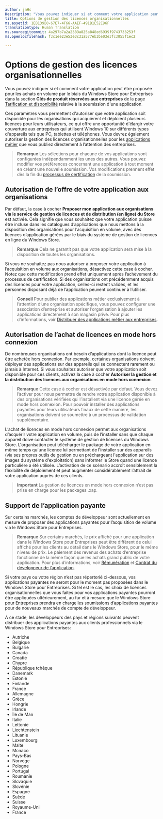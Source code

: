 ```yaml
---
author: jnHs
Description: "Vous pouvez indiquer si et comment votre application peut être proposée pour les achats en volume par le biais du Windows Store pour Entreprises dans la section Clés de produit réservées aux entreprises de la page Tarification et disponibilité relative à la soumission d’une application."
title: Options de gestion des licences organisationnelles
ms.assetid: 1EB139B0-67E7-4F66-AAEF-491B1E52E96F
translationtype: Human Translation
ms.sourcegitcommit: 4a297b7a2a2383a825a848ed6939f9743733253f
ms.openlocfilehash: f3c1ee23e53e3c31a577eb3be03e3fc3055f1ec2

---
```


# Options de gestion des licences organisationnelles


Vous pouvez indiquer si et comment votre application peut être proposée pour les achats en volume par le biais du Windows Store pour Entreprises dans la section **Clés de produit réservées aux entreprises** de la page [Tarification et disponibilité](set-app-pricing-and-availability.md#organizational-licensing) relative à la soumission d'une application.

Ces paramètres vous permettent d'autoriser que votre application soit disponible pour les organisations qui acquièrent et déploient plusieurs licences pour leurs utilisateurs, ce qui offre une opportunité d'élargir votre couverture aux entreprises qui utilisent Windows 10 sur différents types d'appareils tels que PC, tablettes et téléphones. Vous devrez également autoriser la gestion des licences organisationnelles pour les [applications métier](distribute-lob-apps-to-enterprises.md) que vous publiez directement à l’attention des entreprises.

> **Remarque** Les sélections pour chacune de vos applications sont configurées indépendamment les unes des autres. Vous pouvez modifier vos préférences concernant une application à tout moment en créant une nouvelle soumission. Vos modifications prennent effet dès la fin du [processus de certification](the-app-certification-process.md) de la soumission.

## Autorisation de l’offre de votre application aux organisations

Par défaut, la case à cocher **Proposer mon application aux organisations via le service de gestion de licences et de distribution (en ligne) du Store** est activée. Cela signifie que vous souhaitez que votre application puisse être incluse dans les catalogues d’applications que nous mettons à la disposition des organisations pour l’acquisition en volume, avec des licences d’application gérées par le biais du système de gestion de licences en ligne du Windows Store.

> **Remarque** Cela ne garantit pas que votre application sera mise à la disposition de toutes les organisations.

Si vous ne souhaitez pas nous autoriser à proposer votre application à l’acquisition en volume aux organisations, désactivez cette case à cocher. Notez que cette modification prend effet uniquement après l’achèvement du processus de certification. Si des organisations ont précédemment acquis des licences pour votre application, celles-ci restent valides, et les personnes disposant déjà de l’application peuvent continuer à l’utiliser.

> **Conseil** Pour publier des applications métier exclusivement à l’attention d’une organisation spécifique, vous pouvez configurer une association d’entreprise et autoriser l’organisation à ajouter les applications directement à son magasin privé. Pour plus d’informations, voir [Distribuer des applications métier aux entreprises](distribute-lob-apps-to-enterprises.md).

## Autorisation de l’achat de licences en mode hors connexion


De nombreuses organisations ont besoin d’applications dont la licence peut être achetée hors connexion. Par exemple, certaines organisations doivent déployer des applications sur des appareils qui se connectent rarement ou jamais à Internet. Si vous souhaitez autoriser que votre application soit disponible pour ces clients, activez la case à cocher **Autoriser la gestion et la distribution des licences aux organisations en mode hors connexion**.

> **Remarque** Cette case à cocher est désactivée par défaut. Vous devez l’activer pour nous permettre de rendre votre application disponible à des organisations vérifiées qui l’installent via une licence gérée en mode hors connexion. Pour pouvoir installer des applications payantes pour leurs utilisateurs finaux de cette manière, les organisations doivent se soumettre à un processus de validation supplémentaire.

L’achat de licences en mode hors connexion permet aux organisations d’acquérir votre application en volume, puis de l’installer sans que chaque appareil doive contacter le système de gestion de licences du Windows Store. L'organisation peut télécharger le package de votre application en même temps qu'une licence lui permettant de l'installer sur des appareils (via ses propres outils de gestion ou en préchargeant l'application sur des images du système d'exploitation) sans informer le Store quand une licence particulière a été utilisée. L’activation de ce scénario accroît sensiblement la flexibilité de déploiement et peut augmenter considérablement l’attrait de votre application auprès de ces clients.

> **Important** La gestion de licences en mode hors connexion n’est pas prise en charge pour les packages .xap.  

 
## Support de l’application payante

Sur certains marchés, les comptes de développeur sont actuellement en mesure de proposer des applications payantes pour l’acquisition de volume via le Windows Store pour Entreprises. 

> **Remarque** Sur certains marchés, le prix affiché pour une application dans le Windows Store pour Entreprises peut être différent de celui affiché pour les clients au détail dans le Windows Store, pour le même niveau de prix. Le paiement des revenus des achats d’entreprise fonctionne de la même façon que les achats grand public de votre application. Pour plus d’informations, voir [Rémunération](getting-paid-apps.md) et [Contrat du développeur de l’application](https://msdn.microsoft.com/library/windows/apps/hh694058).

Si votre pays ou votre région n’est pas répertorié ci-dessous, vos applications payantes ne seront pour le moment pas proposées dans le Windows Store pour Entreprises. Si tel est le cas, les choix de licences organisationnelles que vous faites pour vos applications payantes pourront être appliquées ultérieurement, au fur et à mesure que le Windows Store pour Entreprises prendra en charge les soumissions d’applications payantes pour de nouveaux marchés de compte de développeur.

À ce stade, les développeurs des pays et régions suivants peuvent distribuer des applications payantes aux clients professionnels via le Windows Store pour Entreprises:

- Autriche
- Belgique
- Bulgarie
- Canada
- Croatie
- Chypre
- République tchèque
- Danemark
- Estonie
- Finlande
- France
- Allemagne
- Grèce
- Hongrie
- Irlande
- Île de Man
- Italie
- Lettonie
- Liechtenstein
- Lituanie
- Luxembourg
- Malte
- Monaco
- Pays-Bas
- Norvège
- Pologne
- Portugal
- Roumanie
- Slovaquie
- Slovénie
- Espagne
- Suède
- Suisse
- Royaume-Uni
- France



<!--HONumber=Sep16_HO3-->



